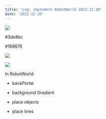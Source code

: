 ```yaml
---
title: 'Log: implement RobotWorld 2022.12.20'
date: '2022-12-20'
---
```


![](https://artworlddev.maartenvanderglas.com/wp-content/uploads/2022/12/kleur-robot.png)

#3de8bc

#169876

![](https://artworlddev.maartenvanderglas.com/wp-content/uploads/2022/12/Screenshot-from-2022-12-20-13-33-43-1024x575.png)

![](https://artworlddev.maartenvanderglas.com/wp-content/uploads/2022/12/Screenshot-from-2022-12-20-13-34-00-1024x576.png)

In RobotWorld:

- backPortal

- background Gradient

- place objects

- place lines
